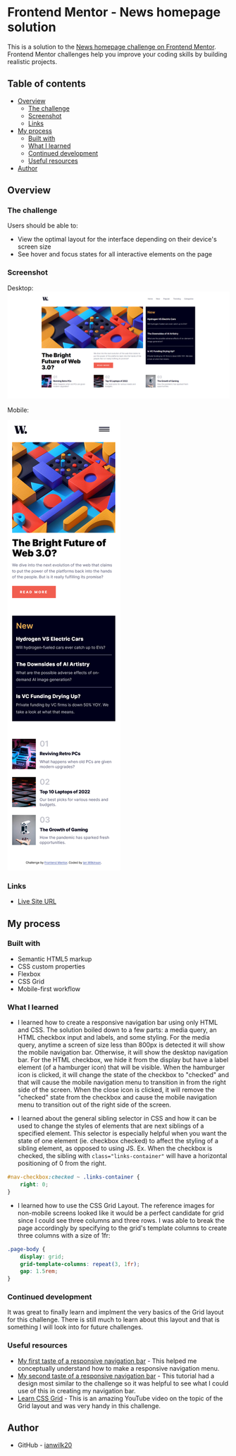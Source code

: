 # Frontend Mentor - News homepage solution

This is a solution to the [News homepage challenge on Frontend Mentor](https://www.frontendmentor.io/challenges/news-homepage-H6SWTa1MFl). Frontend Mentor challenges help you improve your coding skills by building realistic projects. 

## Table of contents

- [Overview](#overview)
  - [The challenge](#the-challenge)
  - [Screenshot](#screenshot)
  - [Links](#links)
- [My process](#my-process)
  - [Built with](#built-with)
  - [What I learned](#what-i-learned)
  - [Continued development](#continued-development)
  - [Useful resources](#useful-resources)
- [Author](#author)


## Overview

### The challenge

Users should be able to:

- View the optimal layout for the interface depending on their device's screen size
- See hover and focus states for all interactive elements on the page

### Screenshot

Desktop:
![Desktop initial state](./desktop-init.png)

Mobile: 

![Mobile initial state](./mobile-init.png)

### Links

- [Live Site URL](https://news-homepage-ianwilk20.netlify.app/design/)

## My process

### Built with

- Semantic HTML5 markup
- CSS custom properties
- Flexbox
- CSS Grid
- Mobile-first workflow

### What I learned

- I learned how to create a responsive navigation bar using only HTML and CSS. The solution boiled down to a few parts: a media query, an HTML checkbox input and labels, and some styling. For the media query, anytime a screen of size less than 800px is detected it will show the mobile navigation bar. Otherwise, it will show the desktop navigation bar. For the HTML checkbox, we hide it from the display but have a label element (of a hamburger icon) that will be visible. When the hamburger icon is clicked, it will change the state of the checkbox to "checked" and that will cause the mobile navigation menu to transition in from the right side of the screen. When the close icon is clicked, it will remove the "checked" state from the checkbox and cause the mobile navigation menu to transition out of the right side of the screen.

- I learned about the general sibling selector in CSS and how it can be used to change the styles of elements that are next siblings of a specified element. This selector is especially helpful when you want the state of one element (ie. checkbox checked) to affect the styling of a sibling element, as opposed to using JS. 
Ex. When the checkbox is checked, the sibling with ```class="links-container"``` will have a horizontal positioning of 0 from the right.
```CSS
#nav-checkbox:checked ~ .links-container {
    right: 0;
}
```

- I learned how to use the CSS Grid Layout. The reference images for non-mobile screens looked like it would be a perfect candidate for grid since I could see three columns and three rows. I was able to break the page accordingly by specifying to the grid's template columns to create three columns with a size of 1fr:
```CSS
.page-body {
    display: grid;
    grid-template-columns: repeat(3, 1fr);
    gap: 1.5rem;
} 
```

### Continued development

It was great to finally learn and implment the very basics of the Grid layout for this challenge. There is still much to learn about this layout and that is something I will look into for future challenges.


### Useful resources

- [My first taste of a responsive navigation bar](https://youtu.be/SIzi9z8mrTk) - This helped me conceptually understand how to make a responsive navigation menu.
- [My second taste of a responsive navigation bar](https://www.youtube.com/watch?v=8eFeIFKAKHw) - This tutorial had a design most similar to the challenge so it was helpful to see what I could use of this in creating my navigation bar.
- [Learn CSS Grid](https://www.youtube.com/watch?v=rg7Fvvl3taU&t=1416s&pp=ygUIY3NzIGdyaWQ%3D) - This is an amazing YouTube video on the topic of the Grid layout and was very handy in this challenge.

## Author

- GitHub - [ianwilk20](https://github.com/ianwilk20)

